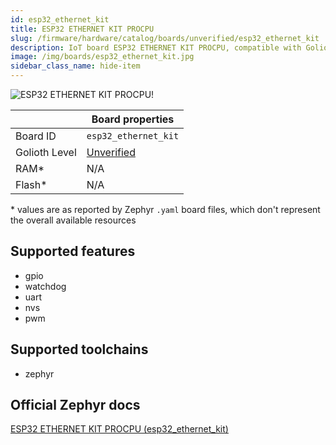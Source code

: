 ```yaml
---
id: esp32_ethernet_kit
title: ESP32 ETHERNET KIT PROCPU
slug: /firmware/hardware/catalog/boards/unverified/esp32_ethernet_kit
description: IoT board ESP32 ETHERNET KIT PROCPU, compatible with Golioth at unverified level.
image: /img/boards/esp32_ethernet_kit.jpg
sidebar_class_name: hide-item
---
```


[//]: # (This is an auto-generated file, do not edit! Changes to it will be lost upon re-generation)

![ESP32 ETHERNET KIT PROCPU!](/img/boards/esp32_ethernet_kit.jpg "ESP32 ETHERNET KIT PROCPU")

|                | Board properties     |
| -------------  | -------------------- |
| Board ID       | `esp32_ethernet_kit` |
| Golioth Level  | [Unverified](/firmware/hardware#unverified-boards) |
| RAM*           | N/A |
| Flash*         | N/A |

\* values are as reported by Zephyr `.yaml` board files, which don't represent the overall available resources



## Supported features

* gpio
* watchdog
* uart
* nvs
* pwm

## Supported toolchains

* zephyr

## Official Zephyr docs

[ESP32 ETHERNET KIT PROCPU (esp32_ethernet_kit)](https://docs.zephyrproject.org/latest/boards/espressif/esp32_ethernet_kit/doc/index.html)
